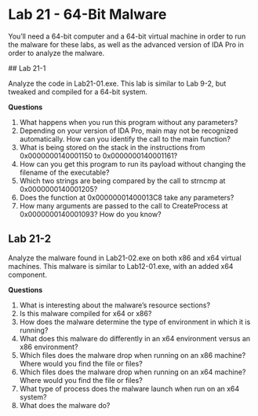 # Lab 21 - 64-Bit Malware

You’ll need a 64-bit computer and a 64-bit virtual machine in order to run the malware for these labs, as well as the advanced version of IDA Pro in order to analyze the malware.

## Lab 21-1

Analyze the code in Lab21-01.exe. This lab is similar to Lab 9-2, but tweaked and compiled for a 64-bit system.

**Questions**

1. What happens when you run this program without any parameters?
2. Depending on your version of IDA Pro, main may not be recognized automatically. How can you identify the call to the main function?
3. What is being stored on the stack in the instructions from 0x0000000140001150 to 0x0000000140001161?
4. How can you get this program to run its payload without changing the filename of the executable?
5. Which two strings are being compared by the call to strncmp at 0x0000000140001205?
6. Does the function at 0x00000001400013C8 take any parameters?
7. How many arguments are passed to the call to CreateProcess at 0x0000000140001093? How do you know?

## Lab 21-2

Analyze the malware found in Lab21-02.exe on both x86 and x64 virtual machines. This malware is similar to Lab12-01.exe, with an added x64 component.

**Questions**

1. What is interesting about the malware’s resource sections?
2. Is this malware compiled for x64 or x86?
3. How does the malware determine the type of environment in which it is running?
4. What does this malware do differently in an x64 environment versus an x86 environment?
5. Which files does the malware drop when running on an x86 machine? Where would you find the file or files?
6. Which files does the malware drop when running on an x64 machine? Where would you find the file or files?
7. What type of process does the malware launch when run on an x64 system?
8. What does the malware do?